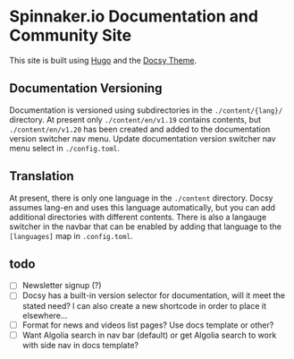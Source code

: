 # Spinnaker.io Documentation and Community Site

This site is built using [Hugo](https://gohugo.io) and the [Docsy Theme](https://www.docsy.dev/).

## Documentation Versioning

Documentation is versioned using subdirectories in the `./content/{lang}/` directory. At present only `./content/en/v1.19` contains contents, but `./content/en/v1.20` has been created and added to the documentation version switcher nav menu. Update documentation version switcher nav menu select in `./config.toml`.

## Translation

At present, there is only one language in the `./content` directory. Docsy assumes lang-en and uses this language automatically, but you can add additional directories with different contents. There is also a langauge switcher in the navbar that can be enabled by adding that language to the `[languages]` map in `.config.toml`.


## todo

- [ ] Newsletter signup (?)
- [ ] Docsy has a built-in version selector for documentation, will it meet the stated need? I can also create a new shortcode in order to place it elsewhere...
- [ ] Format for news and videos list pages? Use docs template or other?
- [ ] Want Algolia search in nav bar (default) or get Algolia search to work with side nav in docs template?
